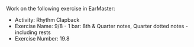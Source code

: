 Work on the following exercise in EarMaster:
- Activity: Rhythm Clapback
- Exercise Name: 9/8 - 1 bar: 8th & Quarter notes, Quarter dotted notes - including rests
- Exercise Number: 19.8
